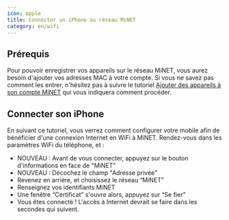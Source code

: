 ```yaml
---
icon: apple
title: Connecter un iPhone au réseau MiNET
category: en/wifi
---
```


## Prérequis

Pour pouvoir enregistrer vos appareils sur le réseau MiNET, vous aurez besoin d'ajouter vos adresses MAC à votre compte. Si vous ne savez pas comment les entrer, n'hésitez pas à suivre le tutoriel [Ajouter des appareils à son compte MiNET](/tutoriels/ajouter-des-appareils) qui vous indiquera comment procéder.

## Connecter son iPhone

En suivant ce tutoriel, vous verrez comment configurer votre mobile afin de bénéficier d'une connexion Internet en WiFi à MiNET. Rendez-vous dans les paramètres WiFi du téléphone, et :

- NOUVEAU : Avant de vous connecter, appuyez sur le bouton d'informations en face de "MiNET"
- NOUVEAU : Décochez le champ "Adresse privée"
- Revenez en arrière, et choisissez le réseau “MiNET”
- Renseignez vos identifiants MiNET
- Une fenêtre “Certificat” s'ouvre alors, appuyez sur “Se fier”
- Vous êtes connecté ! L'accès à Internet devrait se faire dans les secondes qui suivent.